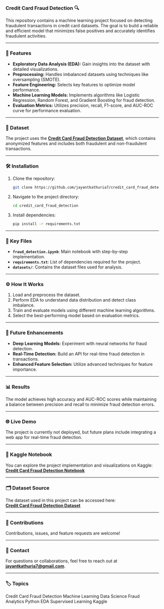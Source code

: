 ### Credit Card Fraud Detection 🔍

This repository contains a machine learning project focused on detecting fraudulent transactions in credit card datasets. The goal is to build a reliable and efficient model that minimizes false positives and accurately identifies fraudulent activities.

---

### 🚀 Features
- **Exploratory Data Analysis (EDA):** Gain insights into the dataset with detailed visualizations.  
- **Preprocessing:** Handles imbalanced datasets using techniques like oversampling (SMOTE).  
- **Feature Engineering:** Selects key features to optimize model performance.  
- **Machine Learning Models:** Implements algorithms like Logistic Regression, Random Forest, and Gradient Boosting for fraud detection.  
- **Evaluation Metrics:** Utilizes precision, recall, F1-score, and AUC-ROC curve for performance evaluation.  

---

### 📂 Dataset  
The project uses the **[Credit Card Fraud Detection Dataset](https://www.kaggle.com/mlg-ulb/creditcardfraud)**, which contains anonymized features and includes both fraudulent and non-fraudulent transactions.  

---

### 🛠️ Installation  
1. Clone the repository:  
   ```bash
   git clone https://github.com/jayantkathuria7/credit_card_fraud_detection.git
   ```  
2. Navigate to the project directory:  
   ```bash
   cd credit_card_fraud_detection
   ```  
3. Install dependencies:  
   ```bash
   pip install -r requirements.txt
   ```  

---

### 🔑 Key Files  
- **`fraud_detection.ipynb`**: Main notebook with step-by-step implementation.  
- **`requirements.txt`**: List of dependencies required for the project.  
- **`datasets/`**: Contains the dataset files used for analysis.  

---

### ⚙️ How It Works  
1. Load and preprocess the dataset.  
2. Perform EDA to understand data distribution and detect class imbalance.  
3. Train and evaluate models using different machine learning algorithms.  
4. Select the best-performing model based on evaluation metrics.  

---

### 🌟 Future Enhancements  
- **Deep Learning Models:** Experiment with neural networks for fraud detection.  
- **Real-Time Detection:** Build an API for real-time fraud detection in transactions.  
- **Enhanced Feature Selection:** Utilize advanced techniques for feature importance.  

---

### 📊 Results  
The model achieves high accuracy and AUC-ROC scores while maintaining a balance between precision and recall to minimize fraud detection errors.  

---

### 🌐 Live Demo  
The project is currently not deployed, but future plans include integrating a web app for real-time fraud detection.  

---

### 📔 Kaggle Notebook  
You can explore the project implementation and visualizations on Kaggle:  
[**Credit Card Fraud Detection Notebook**](https://www.kaggle.com/code/jayantkathuria/credit-card-fraud-detection/notebook)  

---

### 🗂 Dataset Source  
The dataset used in this project can be accessed here:  
[**Credit Card Fraud Detection Dataset**](https://www.kaggle.com/mlg-ulb/creditcardfraud)  

---

### 🤝 Contributions  
Contributions, issues, and feature requests are welcome!  

---

### 📧 Contact  
For questions or collaborations, feel free to reach out at **jayantkathuria7@gmail.com**.  

---

### 🏷️ Topics  
Credit Card Fraud Detection Machine Learning Data Science Fraud Analytics Python EDA Supervised Learning Kaggle
